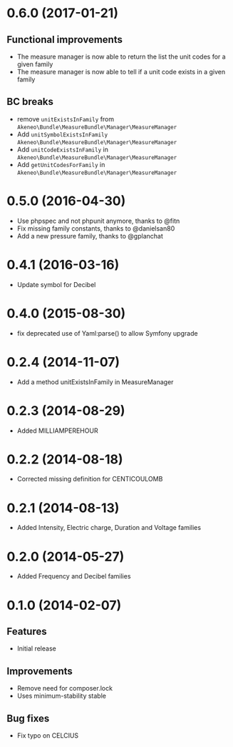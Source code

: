 # 0.6.0 (2017-01-21)

## Functional improvements
 - The measure manager is now able to return the list the unit codes for a given family
 - The measure manager is now able to tell if a unit code exists in a given family

## BC breaks
 - remove `unitExistsInFamily` from `Akeneo\Bundle\MeasureBundle\Manager\MeasureManager`
 - Add `unitSymbolExistsInFamily` `Akeneo\Bundle\MeasureBundle\Manager\MeasureManager`
 - Add `unitCodeExistsInFamily` in `Akeneo\Bundle\MeasureBundle\Manager\MeasureManager`
 - Add `getUnitCodesForFamily` in `Akeneo\Bundle\MeasureBundle\Manager\MeasureManager`

# 0.5.0 (2016-04-30)
 - Use phpspec and not phpunit anymore, thanks to @fitn
 - Fix missing family constants, thanks to @danielsan80
 - Add a new pressure family, thanks to @gplanchat

# 0.4.1 (2016-03-16) 
 - Update symbol for Decibel

# 0.4.0 (2015-08-30)
 - fix deprecated use of Yaml:parse() to allow Symfony upgrade

# 0.2.4 (2014-11-07)
 - Add a method unitExistsInFamily in MeasureManager

# 0.2.3 (2014-08-29)
 - Added MILLIAMPEREHOUR

# 0.2.2 (2014-08-18)
 -  Corrected missing definition for CENTICOULOMB

# 0.2.1 (2014-08-13)
 - Added Intensity, Electric charge, Duration and Voltage families

# 0.2.0 (2014-05-27)
 - Added Frequency and Decibel families

# 0.1.0 (2014-02-07)

## Features
 - Initial release

## Improvements
 - Remove need for composer.lock
 - Uses minimum-stability stable

## Bug fixes
- Fix typo on CELCIUS

